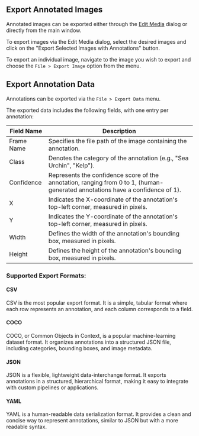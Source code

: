 ## Export Annotated Images
Annotated images can be exported either through the [Edit Media](./edit-media.md) dialog or directly from the main window.

To export images via the Edit Media dialog, select the desired images and click on the "Export Selected Images with Annotations" button.

To export an individual image, navigate to the image you wish to export and choose the `File > Export Image` option from the menu.


## Export Annotation Data
Annotations can be exported via the `File > Export Data` menu.

The exported data includes the following fields, with one entry per annotation:

| Field Name   | Description                                                                 |
|--------------|-----------------------------------------------------------------------------|
| Frame Name   | Specifies the file path of the image containing the annotation.            |
| Class        | Denotes the category of the annotation (e.g., "Sea Urchin", "Kelp").       |
| Confidence   | Represents the confidence score of the annotation, ranging from 0 to 1, (human-generated annotations have a confidence of 1). |
| X            | Indicates the X-coordinate of the annotation's top-left corner, measured in pixels. |
| Y            | Indicates the Y-coordinate of the annotation's top-left corner, measured in pixels. |
| Width        | Defines the width of the annotation's bounding box, measured in pixels.    |
| Height       | Defines the height of the annotation's bounding box, measured in pixels.   |

### Supported Export Formats:

#### CSV
CSV is the most popular export format. It is a simple, tabular format where each row represents an annotation, and each column corresponds to a field.

#### COCO
COCO, or Common Objects in Context, is a popular machine-learning dataset format. It organizes annotations into a structured JSON file, including categories, bounding boxes, and image metadata.

#### JSON
JSON is a flexible, lightweight data-interchange format. It exports annotations in a structured, hierarchical format, making it easy to integrate with custom pipelines or applications.

#### YAML
YAML is a human-readable data serialization format. It provides a clean and concise way to represent annotations, similar to JSON but with a more readable syntax.